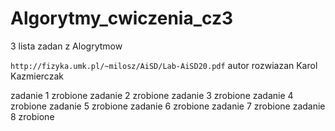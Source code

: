 # Algorytmy_cwiczenia_cz3

3 lista zadan z Alogrytmow

``` http://fizyka.umk.pl/~milosz/AiSD/Lab-AiSD20.pdf ```
autor rozwiazan Karol Kazmierczak 

zadanie 1 zrobione
zadanie 2 zrobione
zadanie 3 zrobione
zadanie 4 zrobione
zadanie 5 zrobione
zadanie 6 zrobione
zadanie 7 zrobione
zadanie 8 zrobione
